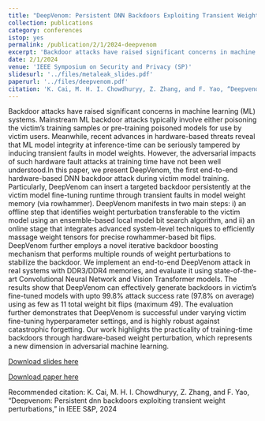 ```yaml
---
title: "DeepVenom: Persistent DNN Backdoors Exploiting Transient Weight Perturbations in Memories"
collection: publications
category: conferences
istop: yes
permalink: /publication/2/1/2024-deepvenom
excerpt: 'Backdoor attacks have raised significant concerns in machine learning (ML) systems. Mainstream ML backdoor attacks typically involve either poisoning the victim’s training samples or pre-training poisoned models for use by victim users. Meanwhile, recent advances in hardware-based threats reveal that ML model integrity at inference-time can be seriously tampered by inducing transient faults in model weights. However, the adversarial impacts of such hardware fault attacks at training time have ...'
date: 2/1/2024
venue: 'IEEE Symposium on Security and Privacy (SP)'
slidesurl: '../files/metaleak_slides.pdf'
paperurl: '../files/deepvenom.pdf'
citation: 'K. Cai, M. H. I. Chowdhuryy, Z. Zhang, and F. Yao, “Deepvenom: Persistent dnn backdoors exploiting transient weight perturbations,” in IEEE S&amp;P, 2024'
---
```

Backdoor attacks have raised significant concerns in machine learning (ML) systems. Mainstream ML backdoor attacks typically involve either poisoning the victim’s training samples or pre-training poisoned models for use by victim users. Meanwhile, recent advances in hardware-based threats reveal that ML model integrity at inference-time can be seriously tampered by inducing transient faults in model weights. However, the adversarial impacts of such hardware fault attacks at training time have not been well understood.In this paper, we present DeepVenom, the first end-to-end hardware-based DNN backdoor attack during victim model training. Particularly, DeepVenom can insert a targeted backdoor persistently at the victim model fine-tuning runtime through transient faults in model weight memory (via rowhammer). DeepVenom manifests in two main steps: i) an offline step that identifies weight perturbation transferable to the victim model using an ensemble-based local model bit search algorithm, and ii) an online stage that integrates advanced system-level techniques to efficiently massage weight tensors for precise rowhammer-based bit flips. DeepVenom further employs a novel iterative backdoor boosting mechanism that performs multiple rounds of weight perturbations to stabilize the backdoor. We implement an end-to-end DeepVenom attack in real systems with DDR3/DDR4 memories, and evaluate it using state-of-the-art Convolutional Neural Network and Vision Transformer models. The results show that DeepVenom can effectively generate backdoors in victim’s fine-tuned models with upto 99.8% attack success rate (97.8% on average) using as few as 11 total weight bit flips (maximum 49). The evaluation further demonstrates that DeepVenom is successful under varying victim fine-tuning hyperparameter settings, and is highly robust against catastrophic forgetting. Our work highlights the practicality of training-time backdoors through hardware-based weight perturbation, which represents a new dimension in adversarial machine learning.

[Download slides here](../files/metaleak_slides.pdf)

[Download paper here](../files/deepvenom.pdf)

Recommended citation: K. Cai, M. H. I. Chowdhuryy, Z. Zhang, and F. Yao, “Deepvenom: Persistent dnn backdoors exploiting transient weight perturbations,” in IEEE S&P, 2024